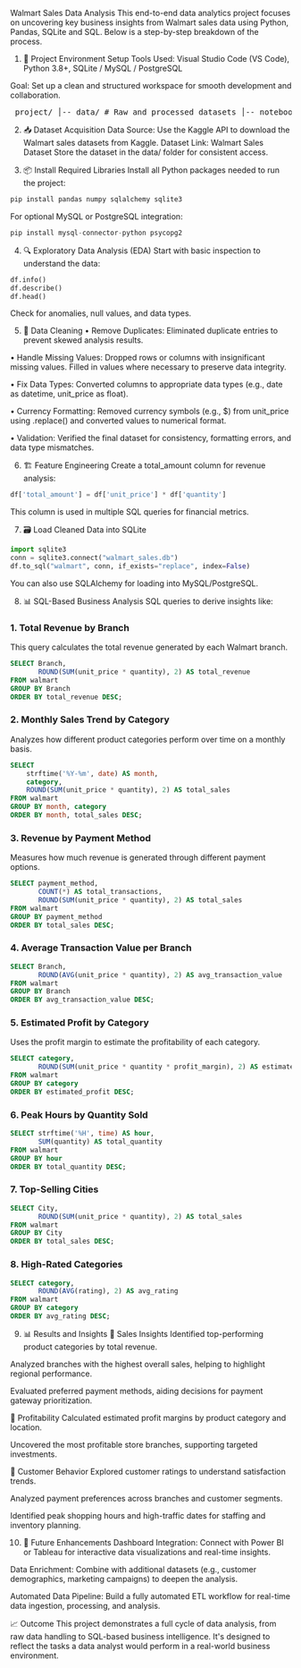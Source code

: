 Walmart Sales Data Analysis
This end-to-end data analytics project focuses on uncovering key business insights from Walmart sales data using Python, Pandas, SQLite and SQL. Below is a step-by-step breakdown of the process.

1. 📁 Project Environment Setup
Tools Used: Visual Studio Code (VS Code), Python 3.8+, SQLite / MySQL / PostgreSQL

Goal: Set up a clean and structured workspace for smooth development and collaboration.

<pre> project/ │-- data/ # Raw and processed datasets │-- notebooks/ # Jupyter Notebooks for EDA and analysis │-- sql_queries/ # All SQL scripts used in the project │-- README.md # Project documentation │-- requirements.txt # Required Python libraries </pre>

2. 📥 Dataset Acquisition
Data Source: Use the Kaggle API to download the Walmart sales datasets from Kaggle.
Dataset Link: Walmart Sales Dataset
Store the dataset in the data/ folder for consistent access.

3. 📦 Install Required Libraries
Install all Python packages needed to run the project:

```python
pip install pandas numpy sqlalchemy sqlite3
```
For optional MySQL or PostgreSQL integration:
```python
pip install mysql-connector-python psycopg2
```

4. 🔍 Exploratory Data Analysis (EDA)
Start with basic inspection to understand the data:

```python
df.info()
df.describe()
df.head()
```
Check for anomalies, null values, and data types.

5. 🧹 Data Cleaning
•	Remove Duplicates: Eliminated duplicate entries to prevent skewed analysis results.

•	Handle Missing Values: Dropped rows or columns with insignificant missing values. Filled in values where necessary to preserve data integrity.

•	Fix Data Types: Converted columns to appropriate data types (e.g., date as datetime, unit_price as float).

•	Currency Formatting: Removed currency symbols (e.g., $) from unit_price using .replace() and converted values to numerical format.

•	Validation: Verified the final dataset for consistency, formatting errors, and data type mismatches.

6. 🏗️ Feature Engineering
Create a total_amount column for revenue analysis:

```python
df['total_amount'] = df['unit_price'] * df['quantity']
```
This column is used in multiple SQL queries for financial metrics.

7. 🗃️ Load Cleaned Data into SQLite
   
```python
import sqlite3
conn = sqlite3.connect("walmart_sales.db")
df.to_sql("walmart", conn, if_exists="replace", index=False)
```
You can also use SQLAlchemy for loading into MySQL/PostgreSQL.

8. 📊 SQL-Based Business Analysis
SQL queries to derive insights like:

### 1. Total Revenue by Branch
This query calculates the total revenue generated by each Walmart branch.

```sql
SELECT Branch,
       ROUND(SUM(unit_price * quantity), 2) AS total_revenue
FROM walmart
GROUP BY Branch
ORDER BY total_revenue DESC;
```
### 2. Monthly Sales Trend by Category
Analyzes how different product categories perform over time on a monthly basis.

```sql
SELECT 
    strftime('%Y-%m', date) AS month,
    category,
    ROUND(SUM(unit_price * quantity), 2) AS total_sales
FROM walmart
GROUP BY month, category
ORDER BY month, total_sales DESC;
```
### 3. Revenue by Payment Method
Measures how much revenue is generated through different payment options.
```sql
SELECT payment_method,
       COUNT(*) AS total_transactions,
       ROUND(SUM(unit_price * quantity), 2) AS total_sales
FROM walmart
GROUP BY payment_method
ORDER BY total_sales DESC;
```
### 4. Average Transaction Value per Branch
```sql
SELECT Branch,
       ROUND(AVG(unit_price * quantity), 2) AS avg_transaction_value
FROM walmart
GROUP BY Branch
ORDER BY avg_transaction_value DESC;
```
### 5. Estimated Profit by Category
Uses the profit margin to estimate the profitability of each category.
```sql
SELECT category,
       ROUND(SUM(unit_price * quantity * profit_margin), 2) AS estimated_profit
FROM walmart
GROUP BY category
ORDER BY estimated_profit DESC;
```
### 6. Peak Hours by Quantity Sold
```sql
SELECT strftime('%H', time) AS hour,
       SUM(quantity) AS total_quantity
FROM walmart
GROUP BY hour
ORDER BY total_quantity DESC;
```
### 7. Top-Selling Cities
```sql
SELECT City,
       ROUND(SUM(unit_price * quantity), 2) AS total_sales
FROM walmart
GROUP BY City
ORDER BY total_sales DESC;
```
### 8. High-Rated Categories
```sql
SELECT category,
       ROUND(AVG(rating), 2) AS avg_rating
FROM walmart
GROUP BY category
ORDER BY avg_rating DESC;
```

9. 📊 Results and Insights
🔹 Sales Insights
Identified top-performing product categories by total revenue.

Analyzed branches with the highest overall sales, helping to highlight regional performance.

Evaluated preferred payment methods, aiding decisions for payment gateway prioritization.

🔹 Profitability
Calculated estimated profit margins by product category and location.

Uncovered the most profitable store branches, supporting targeted investments.

🔹 Customer Behavior
Explored customer ratings to understand satisfaction trends.

Analyzed payment preferences across branches and customer segments.

Identified peak shopping hours and high-traffic dates for staffing and inventory planning.

10. 🚀 Future Enhancements
Dashboard Integration: Connect with Power BI or Tableau for interactive data visualizations and real-time insights.

Data Enrichment: Combine with additional datasets (e.g., customer demographics, marketing campaigns) to deepen the analysis.

Automated Data Pipeline: Build a fully automated ETL workflow for real-time data ingestion, processing, and analysis.



📈 Outcome
This project demonstrates a full cycle of data analysis, from raw data handling to SQL-based business intelligence. It's designed to reflect the tasks a data analyst would perform in a real-world business environment.
